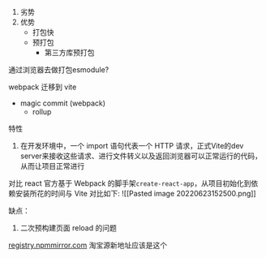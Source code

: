 1. 劣势
2. 优势
	+ 打包快
	+ 预打包
		+ 第三方库预打包

通过浏览器去做打包esmodule?




webpack 迁移到 vite
+ magic commit (webpack)
	+ rollup


特性
1. 在开发环境中，一个 import 语句代表一个 HTTP 请求，正式Vite的dev server来接收这些请求、进行文件转义以及返回浏览器可以正常运行的代码，从而让项目正常进行


对比
react 官方基于 Webpack 的脚手架`create-react-app`，从项目初始化到依赖安装所花的时间与 Vite 对比如下:
![[Pasted image 20220623152500.png]]

缺点：
1. 二次预构建页面 reload 的问题



[registry.npmmirror.com](https://link.juejin.cn/?target=https%3A%2F%2Fregistry.npmmirror.com%2F "https://registry.npmmirror.com/") 淘宝源新地址应该是这个



